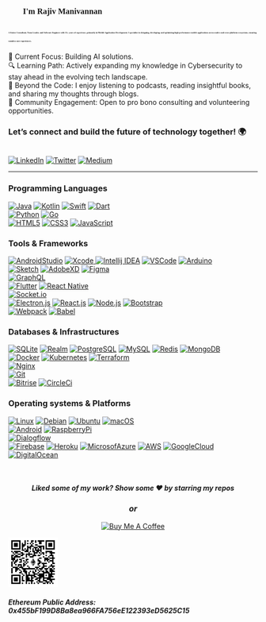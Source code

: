 <h3><span style="font-family:Nunito; font-size:1em;">👋🏼 I'm Rajiv Manivannan</h3></span>

<h4 align="centre">


<span style="font-family:Nunito; font-size:0.3em;">A Senior Consultant, Team Leader, and Software Engineer with 13+ years of experience, primarily in Mobile Application Development. I specialize in designing, developing, and optimizing high-performance mobile applications across native and cross-platform ecosystems, ensuring seamless user experiences.

</span>

</h4>

🚀  Current Focus: Building AI solutions.  
🔍  Learning Path: Actively expanding my knowledge in Cybersecurity to stay ahead in the evolving tech landscape.  
📖  Beyond the Code: I enjoy listening to podcasts, reading insightful books, and sharing my thoughts through blogs.  
🤝  Community Engagement: Open to pro bono consulting and volunteering opportunities.  

  
 
<h3 align="left">Let’s connect and build the future of technology together! 🌍</h3>
</br>
<a href="https://www.linkedin.com/in/rajivmanivannan" target="_blank"><img src="https://img.shields.io/badge/LinkedIn-0077B5?style=for-the-badge&logo=linkedin&logoColor=white" alt="LinkedIn"></a> 
<a href="https://twitter.com/rajivmanivannan" target="_blank"><img src="https://img.shields.io/badge/Twitter-1DA1F2?style=for-the-badge&logo=twitter&logoColor=white" alt="Twitter"></a> 
<a href="https://medium.com/@rajivmanivannan" target="_blank"><img src="https://img.shields.io/badge/Medium-12100E?style=for-the-badge&logo=medium&logoColor=white" alt="Medium"></a>
<br>

---  
<h3>Programming Languages</h3>

[![Java](https://img.shields.io/badge/Java-000?&logo=Java)](https://www.java.com)
[![Kotlin](https://img.shields.io/badge/Kotlin-000?&logo=Kotlin)](https://kotlinlang.org)
[![Swift](https://img.shields.io/badge/Swift-000?&logo=Swift)](https://developer.apple.com/swift)
[![Dart](https://img.shields.io/badge/Dart-000?&logo=Dart)](https://dart.dev)  
[![Python](https://img.shields.io/badge/Python-000?&logo=Python)](https://www.python.org)
[![Go](https://img.shields.io/badge/Go-000?&logo=Go)](https://golang.org)  
[![HTML5](https://img.shields.io/badge/HTML5-000?&logo=html5)](https://developer.mozilla.org/en-US/docs/Glossary/HTML5)
[![CSS3](https://img.shields.io/badge/CSS3-000?&logo=css3)](https://developer.mozilla.org/en-US/docs/Web/CSS)
[![JavaScript](https://img.shields.io/badge/JavaScript-000?&logo=JavaScript)](https://developer.mozilla.org/en-US/docs/Web/JavaScript)  

<h3>Tools & Frameworks</h3>

[![AndroidStudio](https://img.shields.io/badge/AndroidStudio-000?&logo=AndroidStudio)](https://developer.android.com/studio)
[![Xcode](https://img.shields.io/badge/Xcode-000?&logo=xcode)
![Intellij IDEA](https://img.shields.io/badge/IntellijIDEA-000?&logo=IntellijIDEA)](https://www.jetbrains.com/idea)
[![VSCode](https://img.shields.io/badge/VisualStudioCode-000?&logo=VisualStudioCode)](https://code.visualstudio.com)
[![Arduino](https://img.shields.io/badge/Arduino-000?&logo=Arduino)](https://www.arduino.cc)  
[![Sketch](https://img.shields.io/badge/Sketch-000?&logo=Sketch)](https://www.sketch.com)
[![AdobeXD](https://img.shields.io/badge/AdobeXD-000?&logo=AdobeXD)](https://www.adobe.com/products/xd.html)
[![Figma](https://img.shields.io/badge/Figma-000?&logo=Figma)](https://www.figma.com)  
[![GraphQL](https://img.shields.io/badge/GraphQL-000?&logo=GraphQL)](https://graphql.org)  
[![Flutter](https://img.shields.io/badge/Flutter-000?&logo=Flutter)](https://flutter.dev)
[![React Native](https://img.shields.io/badge/React_Native-000?&logo=React)](https://reactnative.dev)  
[![Socket.io](https://img.shields.io/badge/Socket.io-000?&logo=Socket.io)](https://socket.io)  
[![Electron.js](https://img.shields.io/badge/Electron.js-000?&logo=Electron)](https://www.electronjs.org)
[![React.js](https://img.shields.io/badge/React.js-000?&logo=React)](https://reactjs.org)
[![Node.js](https://img.shields.io/badge/Node.js-000?&logo=Node.js)](https://nodejs.org)
[![Bootstrap](https://img.shields.io/badge/Bootstrap-000?&logo=Bootstrap)](https://getbootstrap.com)  
[![Webpack](https://img.shields.io/badge/Webpack-000?&logo=Webpack)](https://webpack.js.org)
[![Babel](https://img.shields.io/badge/Babel-000?&logo=Babel)](https://babeljs.io)

<h3>Databases & Infrastructures</h3>

[![SQLite](https://img.shields.io/badge/SQLite-000?&logo=SQLite)](https://www.sqlite.org/index.html)
[![Realm](https://img.shields.io/badge/Realm-000?&logo=Realm)](https://realm.io)
[![PostgreSQL](https://img.shields.io/badge/PostgreSQL-000?&logo=PostgreSQL)](https://www.postgresql.org)
[![MySQL](https://img.shields.io/badge/MySQL-000?&logo=MySQL)](https://www.mysql.com)
[![Redis](https://img.shields.io/badge/Redis-000?&logo=Redis)](https://redis.io)
[![MongoDB](https://img.shields.io/badge/MongoDB-000?&logo=MongoDB)](https://www.mongodb.com)  
[![Docker](https://img.shields.io/badge/Docker-000?&logo=Docker)](https://www.docker.com)
[![Kubernetes](https://img.shields.io/badge/Kubernetes-000?&logo=Kubernetes)](https://kubernetes.io)
[![Terraform](https://img.shields.io/badge/Terraform-000?&logo=Terraform)](https://www.terraform.io)  
[![Nginx](https://img.shields.io/badge/Nginx-000?&logo=Nginx)](https://www.nginx.com)  
[![Git](https://img.shields.io/badge/Git-000?&logo=Git)](https://git-scm.com)  
[![Bitrise](https://img.shields.io/badge/Bitrise-000?&logo=Bitrise)](https://www.bitrise.io)
[![CircleCi](https://img.shields.io/badge/CircleCi-000?&logo=CircleCi)](https://circleci.com)

<h3>Operating systems & Platforms</h3>

[![Linux](https://img.shields.io/badge/Linux-000?&logo=Linux)](https://www.linux.org)
[![Debian](https://img.shields.io/badge/Debian-000?&logo=Debian)](https://www.debian.org)
[![Ubuntu](https://img.shields.io/badge/Ubuntu-000?&logo=Ubuntu)](https://ubuntu.com)
[![macOS](https://img.shields.io/badge/macOS-000?&logo=macOS)](https://www.apple.com/in/macos)  
[![Android](https://img.shields.io/badge/Android-000?&logo=Android)](https://www.android.com)
[![RaspberryPi](https://img.shields.io/badge/RaspberryPi-000?&logo=RaspberryPi)](https://www.raspberrypi.org)  
[![Dialogflow](https://img.shields.io/badge/Dialogflow-000?&logo=Dialogflow)](https://cloud.google.com/dialogflow)  
[![Firebase](https://img.shields.io/badge/Firebase-000?&logo=Firebase)](https://firebase.google.com)
[![Heroku](https://img.shields.io/badge/Heroku-000?&logo=Heroku)](https://www.heroku.com)
[![MicrosofAzure](https://img.shields.io/badge/Azure-000?&logo=MicrosoftAzure)](https://www.heroku.com)
[![AWS](https://img.shields.io/badge/AWS-000?&logo=amazon)](https://aws.amazon.com)
[![GoogleCloud](https://img.shields.io/badge/GoogleCloud-000?&logo=GoogleCloud)](https://cloud.google.com)
[![DigitalOcean](https://img.shields.io/badge/DigitalOcean-000?&logo=DigitalOcean)](https://www.digitalocean.com)  

<br><h4 align="center"><i>Liked some of my work? Show some ❤️ by starring my repos</i></h4>
<h3 align="center"><i>or</i></h3>
<p align="center"> 
<a href="https://www.buymeacoffee.com/rajivmanivannan" target="_blank"><img src="https://cdn.buymeacoffee.com/buttons/default-blue.png" alt="Buy Me A Coffee" height="41" width="174">
</a>
</p>
<img src="./Rajiv_Ethereum_QR_Code.png" alt="Donate Ethereum" height="100" width="100"/>  
<h4><i>Ethereum Public Address: </br> 0x455bF199D8Ba8ea966FA756eE122393eD5625C15</i></h4>

